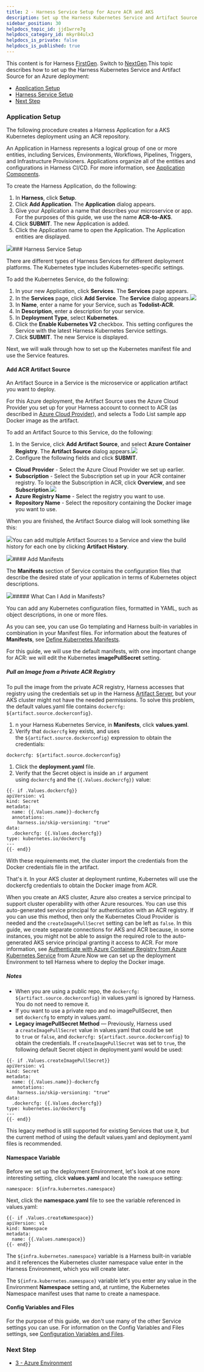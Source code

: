 ```yaml
---
title: 2 - Harness Service Setup for Azure ACR and AKS
description: Set up the Harness Kubernetes Service and Artifact Source for an Azure deployment.
sidebar_position: 30
helpdocs_topic_id: jjd1wrre7g
helpdocs_category_id: mkyr84ulx3
helpdocs_is_private: false
helpdocs_is_published: true
---
```


This content is for Harness [FirstGen](/article/1fjmm4by22). Switch to [NextGen](/article/m7nkbph0ac).This topic describes how to set up the Harness Kubernetes Service and Artifact Source for an Azure deployment:

* [Application Setup](https://docs.harness.io/article/jjd1wrre7g-2-service-and-artifact-source#application_setup)
* [Harness Service Setup](https://docs.harness.io/article/jjd1wrre7g-2-service-and-artifact-source#harness_service_setup)
* [Next Step](https://docs.harness.io/article/jjd1wrre7g-2-service-and-artifact-source#next_step)

### Application Setup

The following procedure creates a Harness Application for a AKS Kubernetes deployment using an ACR repository.

An Application in Harness represents a logical group of one or more entities, including Services, Environments, Workflows, Pipelines, Triggers, and Infrastructure Provisioners. Applications organize all of the entities and configurations in Harness CI/CD. For more information, see [Application Components](https://docs.harness.io/article/bucothemly-application-configuration).

To create the Harness Application, do the following:

1. In **Harness**, click **Setup**.
2. Click **Add Application**. The **Application** dialog appears.
3. Give your Application a name that describes your microservice or app. For the purposes of this guide, we use the name **ACR-to-AKS**.
4. Click **SUBMIT**. The new Application is added.
5. Click the Application name to open the Application. The Application entities are displayed.

![](./static/2-service-and-artifact-source-09.png)### Harness Service Setup

There are different types of Harness Services for different deployment platforms. The Kubernetes type includes Kubernetes-specific settings.

To add the Kubernetes Service, do the following:

1. In your new Application, click **Services**. The **Services** page appears.
2. In the **Services** page, click **Add Service**. The **Service** dialog appears.![](./static/2-service-and-artifact-source-10.png)
3. In **Name**, enter a name for your Service, such as **Todolist-ACR**.
4. In **Description**, enter a description for your service.
5. In **Deployment Type**, select **Kubernetes**.
6. Click the **Enable Kubernetes V2** checkbox. This setting configures the Service with the latest Harness Kubernetes Service settings.
7. Click **SUBMIT**. The new Service is displayed.

Next, we will walk through how to set up the Kubernetes manifest file and use the Service features.

#### Add ACR Artifact Source

An Artifact Source in a Service is the microservice or application artifact you want to deploy.

For this Azure deployment, the Artifact Source uses the Azure Cloud Provider you set up for your Harness account to connect to ACR (as described in [Azure Cloud Provider](/article/z75kx7sur5-1-harness-account-setup#azure_cloud_provider)), and selects a Todo List sample app Docker image as the artifact.

To add an Artifact Source to this Service, do the following:

1. In the Service, click **Add Artifact Source**, and select **Azure Container Registry**. The **Artifact Source** dialog appears.![](./static/2-service-and-artifact-source-11.png)
2. Configure the following fields and click **SUBMIT**.
* **Cloud Provider** - Select the Azure Cloud Provider we set up earlier.
* **Subscription** - Select the Subscription set up in your ACR container registry. To locate the Subscription in ACR, click **Overview**, and see **Subscription**.![](./static/2-service-and-artifact-source-12.png)
* **Azure Registry Name** - Select the registry you want to use.
* **Repository Name** - Select the repository containing the Docker image you want to use.

When you are finished, the Artifact Source dialog will look something like this:

![](./static/2-service-and-artifact-source-13.png)You can add multiple Artifact Sources to a Service and view the build history for each one by clicking **Artifact History**.

![](./static/2-service-and-artifact-source-14.png)#### Add Manifests

The **Manifests** section of Service contains the configuration files that describe the desired state of your application in terms of Kubernetes object descriptions.

![](./static/2-service-and-artifact-source-15.png)##### What Can I Add in Manifests?

You can add any Kubernetes configuration files, formatted in YAML, such as object descriptions, in one or more files.

As you can see, you can use Go templating and Harness built-in variables in combination in your Manifest files. For information about the features of **Manifests**, see [Define Kubernetes Manifests](/article/2j2vi5oxrq-define-kubernetes-manifests).

For this guide, we will use the default manifests, with one important change for ACR: we will edit the Kubernetes **imagePullSecret** setting.

##### Pull an Image from a Private ACR Registry

To pull the image from the private ACR registry, Harness accesses that registry using the credentials set up in the Harness [Artifact Server](https://docs.harness.io/article/7dghbx1dbl-configuring-artifact-server), but your AKS cluster might not have the needed permissions. To solve this problem, the default values.yaml file contains `dockercfg: ${artifact.source.dockerconfig}`.

1. n your Harness Kubernetes Service, in **Manifests**, click **values.yaml**.
2. Verify that `dockercfg` key exists, and uses the `${artifact.source.dockerconfig}` expression to obtain the credentials:


```
dockercfg: ${artifact.source.dockerconfig}
```
1. Click the **deployment.yaml** file.
2. Verify that the Secret object is inside an `if` argument using `dockercfg` and the `{{.Values.dockercfg}}` value:


```
{{- if .Values.dockercfg}}  
apiVersion: v1  
kind: Secret  
metadata:  
  name: {{.Values.name}}-dockercfg  
  annotations:  
    harness.io/skip-versioning: "true"  
data:  
  .dockercfg: {{.Values.dockercfg}}  
type: kubernetes.io/dockercfg  
---  
{{- end}}
```
With these requirements met, the cluster import the credentials from the Docker credentials file in the artifact.

That's it. In your AKS cluster at deployment runtime, Kubernetes will use the dockercfg credentials to obtain the Docker image from ACR.

When you create an AKS cluster, Azure also creates a service principal to support cluster operability with other Azure resources. You can use this auto-generated service principal for authentication with an ACR registry. If you can use this method, then only the Kubernetes Cloud Provider is needed and the `createImagePullSecret` setting can be left as `false`. In this guide, we create separate connections for AKS and ACR because, in some instances, you might not be able to assign the required role to the auto-generated AKS service principal granting it access to ACR. For more information, see [Authenticate with Azure Container Registry from Azure Kubernetes Service](https://docs.microsoft.com/en-us/azure/container-registry/container-registry-auth-aks) from Azure.Now we can set up the deployment Environment to tell Harness where to deploy the Docker image.

##### Notes

* When you are using a public repo, the `dockercfg: ${artifact.source.dockerconfig}` in values.yaml is ignored by Harness. You do not need to remove it.
* If you want to use a private repo and no imagePullSecret, then set `dockercfg` to empty in values.yaml.
* **Legacy imagePullSecret Method** — Previously, Harness used a `createImagePullSecret` value in values.yaml that could be set to `true` or `false`, and `dockercfg: ${artifact.source.dockerconfig}` to obtain the credentials. If `createImagePullSecret` was set to `true`, the following default Secret object in deployment.yaml would be used:


```
{{- if .Values.createImagePullSecret}}  
apiVersion: v1  
kind: Secret  
metadata:  
  name: {{.Values.name}}-dockercfg  
  annotations:  
    harness.io/skip-versioning: "true"  
data:  
  .dockercfg: {{.Values.dockercfg}}  
type: kubernetes.io/dockercfg  
---  
{{- end}}
```
This legacy method is still supported for existing Services that use it, but the current method of using the default values.yaml and deployment.yaml files is recommended.

#### Namespace Variable

Before we set up the deployment Environment, let's look at one more interesting setting, click **values.yaml** and locate the `namespace` setting:


```
namespace: ${infra.kubernetes.namespace}
```
Next, click the **namespace.yaml** file to see the variable referenced in values.yaml:


```
{{- if .Values.createNamespace}}  
apiVersion: v1  
kind: Namespace  
metadata:  
  name: {{.Values.namespace}}  
{{- end}}
```
The `${infra.kubernetes.namespace}` variable is a Harness built-in variable and it references the Kubernetes cluster namespace value enter in the Harness Environment, which you will create later.

The `${infra.kubernetes.namespace}` variable let's you enter any value in the Environment **Namespace** setting and, at runtime, the Kubernetes Namespace manifest uses that name to create a namespace.

#### Config Variables and Files

For the purpose of this guide, we don't use many of the other Service settings you can use. For information on the Config Variables and Files settings, see [Configuration Variables and Files](https://docs.harness.io/article/eb3kfl8uls-service-configuration#configuration_variables_and_files).

### Next Step

* [3 - Azure Environment](/article/7qsyj7wvpq-3-azure-environment)

